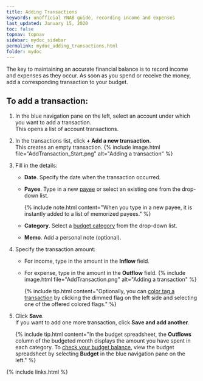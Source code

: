 ```yaml
---
title: Adding Transactions
keywords: unofficial YNAB guide, recording income and expenses
last_updated: January 15, 2020
toc: false
topnav: topnav
sidebar: mydoc_sidebar
permalink: mydoc_adding_transactions.html
folder: mydoc
---
```


The key to maintaining an accurate financial balance is to record income and expenses as they occur. As soon as you spend or receive the money, add a corresponding transaction to your budget.

## To add a transaction:

1.  In the blue navigation pane on the left, select an account under which you want to add a transaction. <br/>This opens a list of account transactions.

2.  In the transactions list, click **+ Add a new transaction**. <br/>This creates an empty transaction.
      {% include image.html file="AddTransaction_Start.png" alt="Adding a transaction" %}

3.  Fill in the details:
    *  **Date**. Specify the date when the transaction occurred.
    *  **Payee**. Type in a new [payee](mydoc_about_payees) or select an existing one from the drop-down list.

        {% include note.html content="When you type in a new payee, it is instantly added to a list of memorized payees." %}

    *  **Category**. Select a [budget category](mydoc_creating_categories) from the drop-down list.
    *  **Memo**. Add a personal note (optional).

4.  Specify the transaction amount:
    *  For income, type in the amount in the **Inflow** field.
    *  For expense, type in the amount in the **Outflow** field.
        {% include image.html file="AddTransaction.png" alt="Adding a transaction" %}

        {% include tip.html content="Optionally, you can [color tag a transaction](mydoc_tagging_transactions) by clicking the dimmed flag on the left side and selecting one of the offered colored flags." %}

5.  Click **Save**. <br/>If you want to add one more transaction, click **Save and add another**.

    {% include tip.html content="In the budget spreadsheet, the **Outflows** column of the budgeted month displays the amount you have spent in each category. To [check your budget balance](mydoc_budget_balance#to-check-your-budget-balance), view the budget spreadsheet by selecting **Budget** in the blue navigation pane on the left." %}

{% include links.html %}
